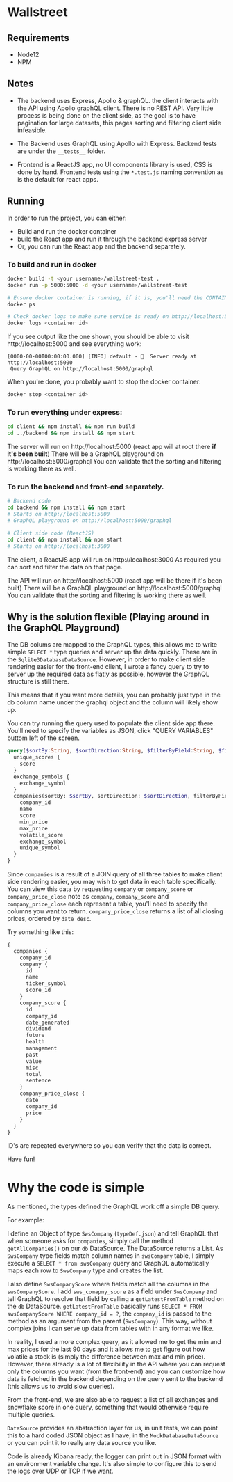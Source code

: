 # Wallstreet

## Requirements

- Node12
- NPM

## Notes

- The backend uses Express, Apollo & graphQL.
the client interacts with the API using Apollo graphQL client.
There is no REST API.
Very little process is being done on the client side, as the goal is to have
pagination for large datasets, this pages sorting and filtering client side infeasible.

- The Backend uses GraphQL using Apollo with Express. Backend tests are under the `__tests__` folder.


- Frontend is a ReactJS app, no UI components library is used, CSS is done by hand. 
Frontend tests using the `*.test.js`
naming convention as is the default for react apps.


## Running

In order to run the project, you can either:
- Build and run the docker container
- build the React app and run it through the backend express server
- Or, you can run the React app and the backend separately.

### To build and run in docker

```bash
docker build -t <your username>/wallstreet-test .
docker run -p 5000:5000 -d <your username>/wallstreet-test

# Ensure docker container is running, if it is, you'll need the CONTAINER ID
docker ps

# Check docker logs to make sure service is ready on http://localhost:5000
docker logs <container id>
```

If you see output like the one shown, you should be able to visit http://localhost:5000 and see everything work:
```
[0000-00-00T00:00:00.000] [INFO] default - 🚀  Server ready at http://localhost:5000
 Query GraphQL on http://localhost:5000/graphql
```

When you're done, you probably want to stop the docker container:
```bash
docker stop <container id>
```

### To run everything under express:

```bash
cd client && npm install && npm run build
cd ../backend && npm install && npm start
```

The server will run on http://localhost:5000 (react app will at root there **if it's been built**)
There will be a GraphQL playground on http://localhost:5000/graphql
You can validate that the sorting and filtering is working there as well.

### To run the backend and front-end separately.

```bash
# Backend code
cd backend && npm install && npm start
# Starts on http://localhost:5000
# GraphQL playground on http://localhost:5000/graphql

# Client side code (ReactJS)
cd client && npm install && npm start
# Starts on http://localhost:3000
```

The client, a ReactJS app will run on http://localhost:3000
As required you can sort and filter the data on that page.

The API will run on http://localhost:5000 (react app will be there if it's been built)
There will be a GraphQL playground on http://localhost:5000/graphql
You can validate that the sorting and filtering is working there as well.

## Why is the solution flexible (Playing around in the GraphQL Playground)

The DB colums are mapped to the GraphQL types, this allows me to write simple `SELECT *` 
type queries and server up the data quickly. These are in the `Sqlite3DatabaseDataSource`.
However, in order to make client side rendering easier for the front-end client, I wrote a fancy
query to try to server up the required data as flatly as possible, however the GraphQL structure is still there.

This means that if you want more details, you can probably just type in the db column name under
the graphql object and the column will likely show up. 

You can try running the query used to populate the client side app there. You'll need to specify the 
variables as JSON, click "QUERY VARIABLES" buttom left of the screen.

```graphql
query($sortBy:String, $sortDirection:String, $filterByField:String, $filterByValues:[String]) {
  unique_scores {
    score
  }
  exchange_symbols {
    exchange_symbol
  }
  companies(sortBy: $sortBy, sortDirection: $sortDirection, filterByField: $filterByField, filterByValues: $filterByValues) {
    company_id
    name
    score
    min_price
    max_price
    volatile_score
    exchange_symbol
    unique_symbol
  }
}
```

Since `companies` is a result of a JOIN query of all three tables to make client side rendering easier, you may wish 
to get data in each table specifically. You can view this data by requesting `company` or `company_score` or `company_price_close`
note as `company`, `company_score` and `company_price_close` each represent a table, you'll need to specify the 
columns you want to return. `company_price_close` returns a list of all closing prices, ordered by `date desc`.

Try something like this:

```graphql
{
  companies {
    company_id
    company {
      id
      name
      ticker_symbol
      score_id
    }
    company_score {
      id
      company_id
      date_generated
      dividend
      future
      health
      management
      past
      value
      misc
      total
      sentence
    }
    company_price_close {
      date
      company_id
      price
    }
  }
}
```

ID's are repeated everywhere so you can verify that the data is correct.

Have fun!

# Why the code is simple

As mentioned, the types defined the GraphQL work off a simple DB query.

For example:

I define an Object of type `SwsCompany` (`typeDef.json`) and tell GraphQL that when someone asks for `companies`,
simply call the method `getAllCompanies()` on our `db` DataSource. The DataSource returns a List<SwsCompany>.
As `SwsCompany` type fields match column names in `swsCompany` table, I simply execute a `SELECT * from swsCompany` query 
and GraphQL automatically maps each row to `SwsCompany` type and creates the list.

I also define `SwsCompanyScore` where fields match all the columns in the `swsCompanyScore`.
I add `sws_comapny_score` as a field under `SwsCompany` and tell GraphQL to resolve that field by calling a `getLatestFromTable`
method on the `db` DataSource. `getLatestFromTable` basically runs `SELECT * FROM swsCompanyScore WHERE company_id = ?`, 
the `company_id` is passed to the method as an argument from the parent (`SwsCompany`). 
This way, without complex joins I can serve up data from tables with in any format we like.

In reality, I used a more complex query, as it allowed me to get the min and max prices for the last 90 days and it 
allows me to get figure out how volatile a stock is (simply the difference between max and min price). However, there already
is a lot of flexibility in the API where you can request only the columns you want (from the front-end) and you can customize 
how data is fetched in the backend depending on the query sent to the backend (this allows us to avoid slow queries).

From the front-end, we are also able to request a list of all exchanges and snowflake score in one query, something that 
would otherwise require multiple queries.

`DataSource` provides an abstraction layer for us, in unit tests, we can point this to a hard coded JSON object as I have, 
in the `MockDatabaseDataSource` or you can point it to really any data source you like.

Code is already Kibana ready, the logger can print out in JSON format with an environment variable change. It's also simple 
to configure this to send the logs over UDP or TCP if we want.




